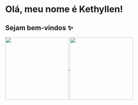 <h1>Olá, meu nome é Kethyllen!</h1>

<h2>Sejam bem-vindos ✨</h2>
        <a href="https://github.com/kethyllendeliperi/github-readme-stats">
            <img height=200 align="center" src="https://github-readme-stats.vercel.app/api?username=kethyllendeliperi&theme=onedark&show_icons=true&card_width=320" />
        </a>
        <a href="https://github.com/kethyllendeliperi/convoychat">
            <img height=200 align="center" src="https://github-readme-stats.vercel.app/api/top-langs/?username=kethyllendeliperi&layout=compact&theme=onedark&card_width=320" />
        </a>
